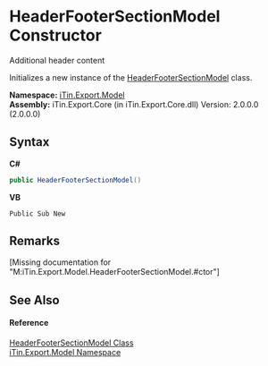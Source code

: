 # HeaderFooterSectionModel Constructor 
Additional header content 

Initializes a new instance of the <a href="T_iTin_Export_Model_HeaderFooterSectionModel">HeaderFooterSectionModel</a> class.

**Namespace:**&nbsp;<a href="N_iTin_Export_Model">iTin.Export.Model</a><br />**Assembly:**&nbsp;iTin.Export.Core (in iTin.Export.Core.dll) Version: 2.0.0.0 (2.0.0.0)

## Syntax

**C#**<br />
``` C#
public HeaderFooterSectionModel()
```

**VB**<br />
``` VB
Public Sub New
```


## Remarks
\[Missing <remarks> documentation for "M:iTin.Export.Model.HeaderFooterSectionModel.#ctor"\]

## See Also


#### Reference
<a href="T_iTin_Export_Model_HeaderFooterSectionModel">HeaderFooterSectionModel Class</a><br /><a href="N_iTin_Export_Model">iTin.Export.Model Namespace</a><br />